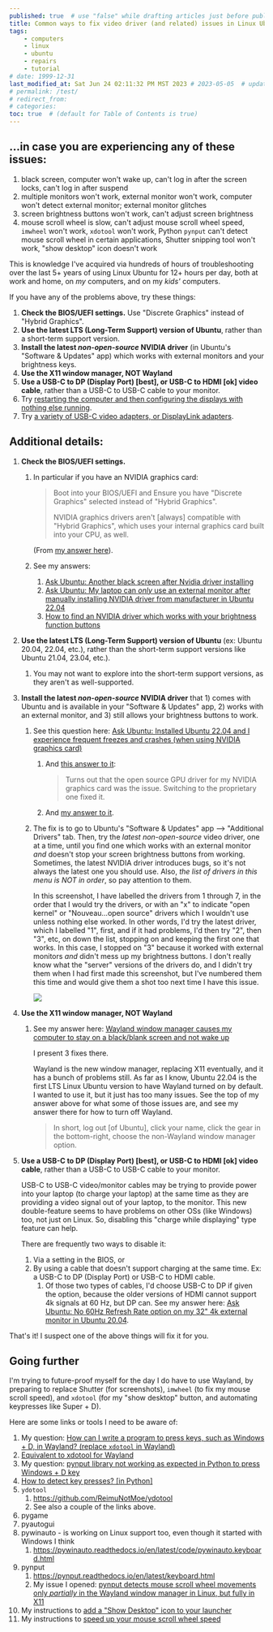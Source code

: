 ```yaml
---
published: true  # use "false" while drafting articles just before publishing
title: Common ways to fix video driver (and related) issues in Linux Ubuntu
tags: 
    - computers
    - linux
    - ubuntu
    - repairs
    - tutorial
# date: 1999-12-31
last_modified_at: Sat Jun 24 02:11:32 PM MST 2023 # 2023-05-05  # updates the "Updated" date at the bottom!
# permalink: /test/
# redirect_from: 
# categories: 
toc: true  # (default for Table of Contents is true)
---
```



## ...in case you are experiencing any of these issues:

1. black screen, computer won't wake up, can't log in after the screen locks, can't log in after suspend
1. multiple monitors won't work, external monitor won't work, computer won't detect external monitor; external monitor glitches
1. screen brightness buttons won't work, can't adjust screen brightness
1. mouse scroll wheel is slow, can't adjust mouse scroll wheel speed, `imwheel` won't work, `xdotool` won't work, Python `pynput` can't detect mouse scroll wheel in certain applications, Shutter snipping tool won't work, "show desktop" icon doesn't work

This is knowledge I've acquired via hundreds of hours of troubleshooting over the last 5+ years of using Linux Ubuntu for 12+ hours per day, both at work and home, on _my_ computers, and on my _kids'_ computers. 

If you have any of the problems above, try these things:

1. **Check the BIOS/UEFI settings.** Use "Discrete Graphics" instead of "Hybrid Graphics".
1. **Use the latest LTS (Long-Term Support) version of Ubuntu**, rather than a short-term support version.
1. **Install the latest _non-open-source_ NVIDIA driver** (in Ubuntu's "Software & Updates" app) which works with external monitors and your brightness keys.
1. **Use the X11 window manager, NOT Wayland**
1. **Use a USB-C to DP (Display Port) [best], or USB-C to HDMI [ok] video cable**, rather than a USB-C to USB-C cable to your monitor.
1. Try [restarting the computer and then configuring the displays with nothing else running](https://askubuntu.com/a/1501198/327339).
1. Try [a variety of USB-C video adapters, or DisplayLink adapters](https://askubuntu.com/a/1486986/327339). 


## Additional details:

1. **Check the BIOS/UEFI settings.**
    1. In particular if you have an NVIDIA graphics card:

        > Boot into your BIOS/UEFI and Ensure you have "Discrete Graphics" selected instead of "Hybrid Graphics".
        > 
        > NVIDIA graphics drivers aren't [always] compatible with "Hybrid Graphics", which uses your internal graphics card built into your CPU, as well.

        (From [my answer here](https://askubuntu.com/a/1446686/327339)).
    1. See my answers:
        1. [Ask Ubuntu: Another black screen after Nvidia driver installing](https://askubuntu.com/a/1446686/327339)
        1. [Ask Ubuntu: My laptop can *only* use an external monitor after manually installing NVIDIA driver from manufacturer in Ubuntu 22.04](https://askubuntu.com/a/1446682/327339)
        1. [How to find an NVIDIA driver which works with your brightness function buttons](https://askubuntu.com/a/1446675/327339)

1. **Use the latest LTS (Long-Term Support) version of Ubuntu** (ex: Ubuntu 20.04, 22.04, etc.), rather than the short-term support versions like Ubuntu 21.04, 23.04, etc.). 
    1. You may not want to explore into the short-term support versions, as they aren't as well-supported.

1. **Install the latest _non-open-source_ NVIDIA driver** that 1) comes with Ubuntu and is available in your "Software & Updates" app, 2) works with an external monitor, and 3) still allows your brightness buttons to work. 
    1. See this question here: [Ask Ubuntu: Installed Ubuntu 22.04 and I experience frequent freezes and crashes (when using NVIDIA graphics card)](https://askubuntu.com/q/1413738/327339)
        1. And [this answer to it](https://askubuntu.com/a/1413753/327339):
            > Turns out that the open source GPU driver for my NVIDIA graphics card was the issue. Switching to the proprietary one fixed it.
        1. And [my answer to it](https://askubuntu.com/a/1446523/327339). 
    1. The fix is to go to Ubuntu's "Software & Updates" app --> "Additional Drivers" tab. Then, try the *latest* *non-open-source* video driver, one at a time, until you find one which works with an external monitor *and* doesn't stop your screen brightness buttons from working. Sometimes, the latest NVIDIA driver introduces bugs, so it's not always the latest one you should use. Also, _the list of drivers in this menu is NOT in order_, so pay attention to them. 

        In this screenshot, I have labelled the drivers from 1 through 7, in the order that I would try the drivers, or with an "x" to indicate "open kernel" or "Nouveau...open source" drivers which I wouldn't use unless nothing else worked. In other words, I'd try the latest driver, which I labelled "1", first, and if it had problems, I'd then try "2", then "3", etc, on down the list, stopping on and keeping the first one that works. In this case, I stopped on "3" because it worked with external monitors *and* didn't mess up my brightness buttons. I don't really know what the "server" versions of the drivers do, and I didn't try them when I had first made this screenshot, but I've numbered them this time and would give them a shot too next time I have this issue.

        [![](https://github.com/ElectricRCAircraftGuy/ElectricRCAircraftGuy.github.io/assets/6842199/db8c8feb-c9ea-48eb-877e-2fbb4adb81bf)](https://github.com/ElectricRCAircraftGuy/ElectricRCAircraftGuy.github.io/assets/6842199/db8c8feb-c9ea-48eb-877e-2fbb4adb81bf)

1. **Use the X11 window manager, NOT Wayland**
    1. See my answer here: [Wayland window manager causes my computer to stay on a black/blank screen and not wake up](https://askubuntu.com/a/1470563/327339)

        I present 3 fixes there. 

        Wayland is the new window manager, replacing X11 eventually, and it has a bunch of problems still. As far as I know, Ubuntu 22.04 is the first LTS Linux Ubuntu version to have Wayland turned on by default. I wanted to use it, but it just has too many issues. See the top of my answer above for what some of those issues are, and see my answer there for how to turn off Wayland. 

        > In short, log out [of Ubuntu], click your name, click the gear in the bottom-right, choose the non-Wayland window manager option.

1. **Use a USB-C to DP (Display Port) [best], or USB-C to HDMI [ok] video cable**, rather than a USB-C to USB-C cable to your monitor.
    
    USB-C to USB-C video/monitor cables may be trying to provide power into your laptop (to charge your laptop) at the same time as they are providing a video signal out of your laptop, to the monitor. This new double-feature seems to have problems on other OSs (like Windows) too, not just on Linux. So, disabling this "charge while displaying" type feature can help. 

    There are frequently two ways to disable it: 

    1. Via a setting in the BIOS, or 
    1. By using a cable that doesn't support charging at the same time. Ex: a USB-C to DP (Display Port) or USB-C to HDMI cable. 
        1. Of those two types of cables, I'd choose USB-C to DP if given the option, because the older versions of HDMI cannot support 4k signals at 60 Hz, but DP can. See my answer here: [Ask Ubuntu: No 60Hz Refresh Rate option on my 32" 4k external monitor in Ubuntu 20.04](https://askubuntu.com/a/1274313/327339).

That's it! I suspect one of the above things will fix it for you.


## Going further

I'm trying to future-proof myself for the day I do have to use Wayland, by preparing to replace Shutter (for screenshots), `imwheel` (to fix my mouse scroll speed), and `xdotool` (for my "show desktop" button, and automating keypresses like Super + D). 

Here are some links or tools I need to be aware of:

1. My question: [How can I write a program to press keys, such as Windows + D, in Wayland? (replace `xdotool` in Wayland)](https://askubuntu.com/q/1470593/327339)
1. [Equivalent to xdotool for Wayland](https://askubuntu.com/a/1299008/327339)
1. My question: [pynput library not working as expected in Python to press Windows + D key](https://stackoverflow.com/q/76399361/4561887)
1. [How to detect key presses? [in Python]](https://stackoverflow.com/q/24072790/4561887)
1. `ydotool`
    1. <https://github.com/ReimuNotMoe/ydotool>
    1. See also a couple of the links above.
1. pygame
1. pyautogui
1. pywinauto - is working on Linux support too, even though it started with Windows I think
    1. <https://pywinauto.readthedocs.io/en/latest/code/pywinauto.keyboard.html>
1. pynput
    1. <https://pynput.readthedocs.io/en/latest/keyboard.html>
    1. My issue I opened: [pynput detects mouse scroll wheel movements only *partially* in the Wayland window manager in Linux, but fully in X11](https://github.com/moses-palmer/pynput/issues/555)
1. My instructions to [add a "Show Desktop" icon to your launcher](https://askubuntu.com/a/1474575/327339)
1. My instructions to [speed up your mouse scroll wheel speed](https://askubuntu.com/a/991680/327339)

